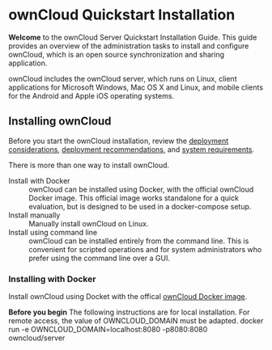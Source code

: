 # ownCloud Quickstart Installation

**Welcome** to the ownCloud Server Quickstart Installation Guide. This guide provides an overview
of the administration tasks to install and configure ownCloud, which is an open source
synchronization and sharing application.  

ownCloud includes the ownCloud server, which runs on Linux, client applications for Microsoft
Windows, Mac OS X and Linux, and mobile clients for the Android and Apple iOS operating
systems.

## Installing ownCloud

Before you start the ownCloud installation, review the [deployment considerations](https://doc.owncloud.com/server/10.5/admin_manual/installation/deployment_considerations.html), [deployment
recommendations](https://doc.owncloud.com/server/10.5/admin_manual/installation/deployment_recommendations.html), and [system requirements](https://doc.owncloud.com/server/10.5/admin_manual/installation/system_requirements.html). 

There is more than one way to install ownCloud.

<dl>
<dt>Install with Docker</dt>
<dd>ownCloud can be installed using Docker, with the official ownCloud Docker image. This official
image works standalone for a quick evaluation, but is designed to be used in a docker-compose
setup.</dd>
<dt>Install manually<dt>
<dd>Manually install ownCloud on Linux.</dd>
<dt>Install using command line</dt>
<dd>ownCloud can be installed entirely from the command line. This is convenient for scripted
operations and for system administrators who prefer using the command line over a GUI.</dd>
</dl>

### Installing with Docker

Install ownCloud using Docket with the offical [ownCloud Docker image](https://hub.docker.com/r/owncloud/server/tags).

**Before you begin**
The following instructions are for local installation. For remote access, the value of
OWNCLOUD_DOMAIN must be adapted.
    docker run -e OWNCLOUD_DOMAIN=localhost:8080 -p8080:8080
owncloud/server
